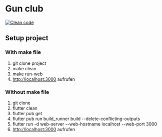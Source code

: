 # Gun club
[![Clean code](https://github.com/floodoo/gun_club/actions/workflows/clean-code.yml/badge.svg)](https://github.com/floodoo/gun_club/actions/workflows/clean-code.yml)

## Setup project

### With make file
1. git clone project
2. make clean
3. make run-web
4. [http://localhost:3000](http://localhost:3000) aufrufen

### Without make file
1. git clone
2. flutter clean
3. flutter pub get
4. flutter pub run build_runner build --delete-conflicting-outputs
5. flutter run -d web-server --web-hostname localhost --web-port 3000
6. [http://localhost:3000](http://localhost:3000) aufrufen
